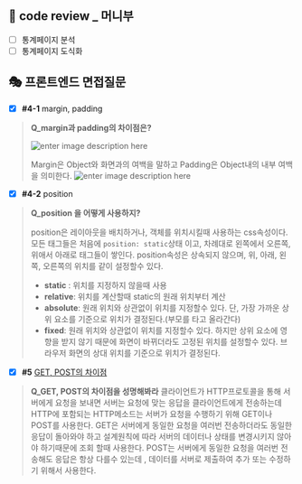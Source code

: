 ## 📑  code review _ 머니부

 - [ ] 통계페이지 분석
 - [ ] 통계페이지 도식화

## 🎭 프론트엔드 면접질문
- [x] **#4-1**  margin, padding
> **Q_margin과 padding의 차이점은?**
 >
 >![enter image description here](https://ifh.cc/g/G7vdKs.jpg)
 >
> Margin은 Object와 화면과의 여백을 말하고 Padding은 Object내의 내부 여백을 의미한다.
>  ![enter image description here](https://ifh.cc/g/4UEoPI.jpg)
> 
- [x] **#4-2** position
> **Q_position 을 어떻게 사용하지?**
> 
>   position은 레이아웃을 배치하거나, 객체를 위치시킬때 사용하는 css속성이다.
>   모든 태그들은 처음에 `position: static`상태 이고, 차례대로 왼쪽에서 오른쪽, 위애서 아래로 태그들이 쌓인다. position속성은 상속되지 않으며, 위, 아래, 왼쪽, 오른쪽의 위치를 같이 설정할수 있다.
>  -  **static** : 위치를 지정하지 않을때 사용
>  -  **relative**: 위치를 계산할때 static의 원래 위치부터 계산
>  -  **absolute**: 원래 위치와 상관없이 위치를 지정할수 있다. 단, 가장 가까운 상위 요소를 기준으로 위치가 결정된다.(부모를 타고 올라간다)
>   - **fixed**: 원래 위치와 상관없이 위치를 지정할수 있다. 하지만 상위 요소에 영향을 받지 않기 때문에 화면이 바뀌더라도 고정된 위치를 설정할수 있다. 브라우저 화면의 상대 위치를 기준으로 위치가 결정된다.

- [x] **#5** [GET, POST의 차이점](https://velog.io/@gay0ung/GET%EA%B3%BC-POST%EC%9D%98-%EC%B0%A8%EC%9D%B4)
> **Q_GET, POST의 차이점을 성명해봐라**
>  클라이언트가 HTTP프로토콜을 통해 서버에게 요청을 보내면 서버는 요청에 맞는 응답을 클라이언트에게 전송하는데 HTTP에 포함되는 HTTP메소드는 서버가 요청을 수행하기 위해  GET이나 POST를 사용한다.
>  GET은 서버에게 동일한 요청을 여러번 전송하더라도 동일한 응답이 돌아와야 하고 설계원칙에 따라 서버의 데이터나 상태를 변경시키지 않아야 하기때문에 조회 할때 사용한다.
>  POST는 서버에게 동일한 요청을 여러번 전송해도 응답은 항상 다를수 있는데 , 데이터를 서버로 제출하여 추가 또는 수정하기 위해서 사용한다.
